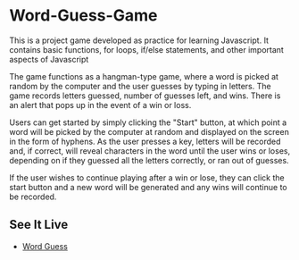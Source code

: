 # Word-Guess-Game

This is a project game developed as practice for learning Javascript. It contains basic functions, for loops, if/else statements, and other important aspects of Javascript

The game functions as a hangman-type game, where a word is picked at random by the computer and the user guesses by typing in letters. The game records letters guessed, number of guesses left, and wins. There is an alert that pops up in the event of a win or loss. 

Users can get started by simply clicking the "Start" button, at which point a word will be picked by the computer at random and displayed on the screen in the form of hyphens. As the user presses a key, letters will be recorded and, if correct, will reveal characters in the word until the user wins or loses, depending on if they guessed all the letters correctly, or ran out of guesses.

If the user wishes to continue playing after a win or lose, they can click the start button and a new word will be generated and any wins will continue to be recorded.

## See It Live

* [Word Guess](https://arrowfoxie.github.io/Word-Guess-Game/)
